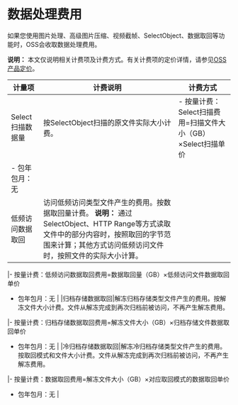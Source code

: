 # 数据处理费用

如果您使用图片处理、高级图片压缩、视频截帧、SelectObject、数据取回等功能时，OSS会收取数据处理费用。

**说明：** 本文仅说明相关计费项及计费方式。有关计费项的定价详情，请参见[OSS产品定价](https://www.alibabacloud.com/product/oss/pricing)。

|计量项|计费说明|计费方式|
|---|----|----|
|Select扫描数据量|按SelectObject扫描的原文件实际大小计费。|-   按量计费：Select扫描费用=扫描文件大小（GB）×Select扫描单价
-   包年包月：无 |
|低频访问数据取回|访问低频访问类型文件产生的费用。按数据取回量计费。 **说明：** 通过SelectObject、HTTP Range等方式读取文件中的部分内容时，按照取回的字节范围来计算；其他方式访问低频访问文件时，按照文件的实际大小计算。

|-   按量计费：低频访问数据取回费用=数据取回量（GB）×低频访问文件数据取回单价
-   包年包月：无 |
|归档存储数据取回|解冻归档存储类型文件产生的费用。按解冻文件大小计费。文件从解冻完成到再次归档前被访问，不再产生解冻费用。

|-   按量计费：归档存储数据取回费用=解冻文件大小（GB）×归档存储文件数据取回单价
-   包年包月：无 |
|冷归档存储数据取回|解冻冷归档存储类型文件产生的费用。按取回模式和文件大小计费。文件从解冻完成到再次归档前被访问，不再产生解冻费用。

|-   按量计费：数据取回费用=解冻文件大小（GB）×对应取回模式的数据取回单价
-   包年包月：无 |

